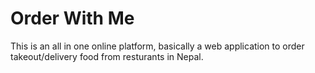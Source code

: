 # Order With Me
This is an all in one online platform, basically a web application to order takeout/delivery food from resturants in Nepal.
